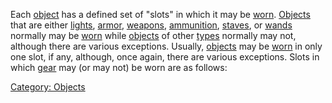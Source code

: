 Each [object](:Category:_Objects.md "wikilink") has a defined set of
"slots" in which it may be [worn](Wear.md "wikilink").
[Objects](:Category:_Objects.md "wikilink") that are either
[lights](:Category:_Lights.md "wikilink"),
[armor](:Category:_Armor.md "wikilink"),
[weapons](:Category:_Weapons.md "wikilink"),
[ammunition](:Category:_Ammunition.md "wikilink"),
[staves](:Category:_Staves.md "wikilink"), or
[wands](:Category:_Wands.md "wikilink") normally may be
[worn](Wear.md "wikilink") while
[objects](:Category:_Objects.md "wikilink") of other
[types](:Category:_Object_Types.md "wikilink") normally may not,
although there are various exceptions. Usually,
[objects](:Category:_Objects.md "wikilink") may be
[worn](Wear.md "wikilink") in only one slot, if any, although, once
again, there are various exceptions. Slots in which
[gear](:Category:_Gear.md "wikilink") may (or may not) be worn are as
follows:

<used as light>  
<worn on finger>  
<worn on finger>  
<worn around neck>  
<worn around neck>  
<worn on body>  
<worn on head>  
<worn on legs>  
<worn on feet>  
<worn on hands>  
<worn on arms>  
<held in offhand>  
<worn about body>  
<worn about waist>  
<worn on wrist>  
<worn on wrist>  
<wielded>  
<held>

[Category: Objects](Category:_Objects "wikilink")
